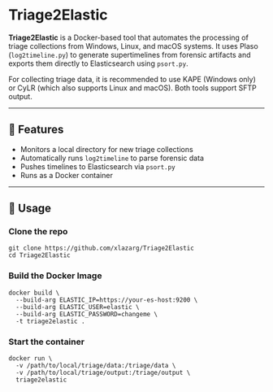 # Triage2Elastic

**Triage2Elastic** is a Docker-based tool that automates the processing of triage collections from Windows, Linux, and macOS systems. It uses Plaso (`log2timeline.py`) to generate supertimelines from forensic artifacts and exports them directly to Elasticsearch using `psort.py`.

For collecting triage data, it is recommended to use KAPE (Windows only) or CyLR (which also supports Linux and macOS). 
Both tools support SFTP output.

---

## 🚀 Features

- Monitors a local directory for new triage collections
- Automatically runs `log2timeline` to parse forensic data
- Pushes timelines to Elasticsearch via `psort.py` 
- Runs as a Docker container

---

## 🐳 Usage

###  Clone the repo

```
git clone https://github.com/xlazarg/Triage2Elastic
cd Triage2Elastic
```

###  Build the Docker Image

```
docker build \
  --build-arg ELASTIC_IP=https://your-es-host:9200 \
  --build-arg ELASTIC_USER=elastic \
  --build-arg ELASTIC_PASSWORD=changeme \
  -t triage2elastic .
```

###  Start the container

```
docker run \
  -v /path/to/local/triage/data:/triage/data \
  -v /path/to/local/triage/output:/triage/output \
  triage2elastic
```
